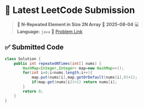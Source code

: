 # 🧠 Latest LeetCode Submission

> 📌 **N-Repeated Element in Size 2N Array**
> 📅 **2025-08-04**
> 💻 **Language:** `java`
> 🔗 [Problem Link](https://leetcode.com/problems/n-repeated-element-in-size-2n-array/)

## ✅ Submitted Code

```java
class Solution {
    public int repeatedNTimes(int[] nums) {
        HashMap<Integer,Integer> map=new HashMap<>();
        for(int i=0;i<nums.length;i++){
            map.put(nums[i],map.getOrDefault(nums[i],0)+1);
            if(map.get(nums[i])>1) return nums[i];
        }
        return 0;
    }
}
```

<!-- Updated: 2025-08-05 14:13:51.453738 -->
